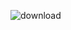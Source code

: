 ![download](https://user-images.githubusercontent.com/89235834/233824737-3b6ea26a-91f3-4d03-acc4-545b5662dd8b.png)
